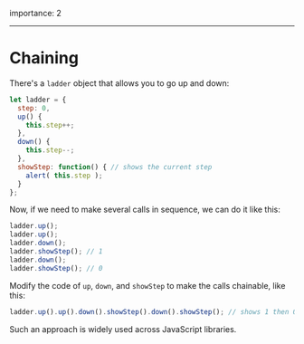 importance: 2

---

# Chaining

There's a `ladder` object that allows you to go up and down:

```js
let ladder = {
  step: 0,
  up() { 
    this.step++;
  },
  down() { 
    this.step--;
  },
  showStep: function() { // shows the current step
    alert( this.step );
  }
};
```

Now, if we need to make several calls in sequence, we can do it like this:

```js
ladder.up();
ladder.up();
ladder.down();
ladder.showStep(); // 1
ladder.down();
ladder.showStep(); // 0
```

Modify the code of `up`, `down`, and `showStep` to make the calls chainable, like this:

```js
ladder.up().up().down().showStep().down().showStep(); // shows 1 then 0
```

Such an approach is widely used across JavaScript libraries.